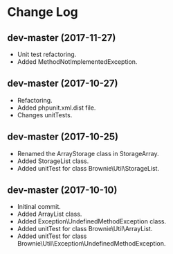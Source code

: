 # Change Log

## dev-master (2017-11-27)
- Unit test refactoring.
- Added MethodNotImplementedException.

## dev-master (2017-10-27)
- Refactoring.
- Added phpunit.xml.dist file.
- Changes unitTests.

## dev-master (2017-10-25)

- Renamed the ArrayStorage class in StorageArray.
- Added StorageList class.
- Added unitTest for class Brownie\Util\StorageList.

## dev-master (2017-10-10)
- Initinal commit.
- Added ArrayList class.
- Added Exception\UndefinedMethodException class.
- Added unitTest for class Brownie\Util\ArrayList.
- Added unitTest for class Brownie\Util\Exception\UndefinedMethodException.
